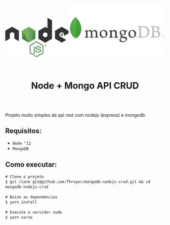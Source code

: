 <p align="center">
    <a href="www.google.com"><img width="200" src="./assets/node.png"></a>
    <a href="www.google.com"><img width="300" src="./assets/mongodb.png"></a>
</p>
<br>
    <h1 align="center">Node + Mongo API CRUD</h1>
<br>
<br>
<p>
    Projeto muito simples de api rest com nodejs (express) e mongodb.
</p>

## Requisitos:
- `Node ^12`
- `MongoDB`

## Como executar:
```shell
# Clone o projeto
$ git clone git@github.com:Throyer/mongodb-nodejs-crud.git && cd mongodb-nodejs-crud

# Baixe as dependencias
$ yarn install

# Execute o servidor node
$ yarn serve
```

